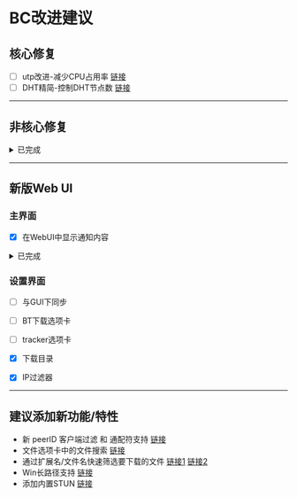# BC改进建议

## 核心修复

- [ ] utp改进-减少CPU占用率 [链接](https://www.cometbbs.com/t/212%E6%B5%8B%E8%AF%95%E7%89%88/95033/84?u=ie12)
- [ ] DHT精简-控制DHT节点数  [链接](https://www.cometbbs.com/t/212%E6%B5%8B%E8%AF%95%E7%89%88/95033/84?u=ie12)

---

## 非核心修复

<details>
<summary>已完成</summary>

- [x] 特殊字符转译问题  [链接](https://www.cometbbs.com/t/200%E6%B5%8B%E8%AF%95%E7%89%88/85737/130?u=ie12)
- [x] 远程访问中的组件灰化逻辑 [链接](https://www.cometbbs.com/t/212%E6%B5%8B%E8%AF%95%E7%89%88/95033/113?u=ie12)

</details>

---

## 新版Web UI

### 主界面 

- [x] 在WebUI中显示通知内容 

<details>
<summary>已完成</summary>

- [x] 摘要  
- [x] 文件  
- [x] 追踪器  
- [x] 用户  
- [x] 流量图  
- [x] 任务日志  
- [x] 全局日志  
- [x] 用户  
- [x] 分块
- [x] DHT网络和监听端口显示 [链接](https://www.cometbbs.com/t/212%E6%B5%8B%E8%AF%95%E7%89%88/95033/99?u=ie12)
- [x] Web UI 菜单改为点击后弹出 [链接](https://www.cometbbs.com/t/212%E6%B5%8B%E8%AF%95%E7%89%88/95033/114?u=ie12)
  
</details>

### 设置界面

- [ ] 与GUI下同步  
- [ ] BT下载选项卡  
- [ ] tracker选项卡  
- [x] 下载目录  
- [x] IP过滤器  


---


## 建议添加新功能/特性

* 新 peerID 客户端过滤 和 通配符支持  [链接](https://www.cometbbs.com/t/212%E6%B5%8B%E8%AF%95%E7%89%88/95033/18?u=ie12)
* 文件选项卡中的文件搜索  [链接](https://www.cometbbs.com/t/212%E6%B5%8B%E8%AF%95%E7%89%88/95033/26?u=ie12)
* 通过扩展名/文件名快速筛选要下载的文件  [链接1](https://www.cometbbs.com/t/205%E6%B5%8B%E8%AF%95%E7%89%88/89373/78?u=ie12) [链接2](https://www.cometbbs.com/t/205%E6%B5%8B%E8%AF%95%E7%89%88/89373/82?u=ie12)
* Win长路径支持  [链接](https://www.cometbbs.com/t/200%E6%B5%8B%E8%AF%95%E7%89%88/85737/130?u=ie12)
* 添加内置STUN  [链接](https://www.cometbbs.com/t/212%E6%B5%8B%E8%AF%95%E7%89%88/95033/116?u=ie12)





